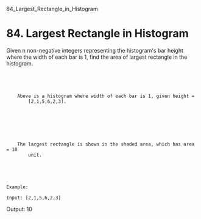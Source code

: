 84_Largest_Rectangle_in_Histogram
# 84. Largest Rectangle in Histogram

Given n non-negative integers representing the histogram's bar height where the
        width of each bar is 1, find the area of largest rectangle in the histogram.

     

    
        
        Above is a histogram where width of each bar is 1, given height =
            [2,1,5,6,2,3].
        
    

     

    
        
        The largest rectangle is shown in the shaded area, which has area = 10
            unit.
        
    

     

    Example:

    Input: [2,1,5,6,2,3]
Output: 10